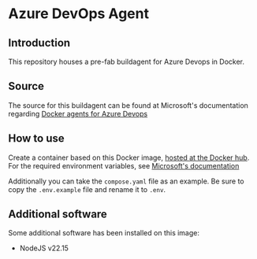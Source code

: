 # Azure DevOps Agent

## Introduction

This repository houses a pre-fab buildagent for Azure Devops in Docker.

## Source

The source for this buildagent can be found at Microsoft's documentation regarding [Docker agents for Azure Devops](https://docs.microsoft.com/en-us/azure/devops/pipelines/agents/docker?view=azure-devops)

## How to use

Create a container based on this Docker image, [hosted at the Docker hub](https://hub.docker.com/r/physer/azuredevops-agent).
For the required environment variables, see [Microsoft's documentation](https://docs.microsoft.com/en-us/azure/devops/pipelines/agents/docker?view=azure-devops#environment-variables)

Additionally you can take the `compose.yaml` file as an example. Be sure to copy the `.env.example` file and rename it to `.env`.

## Additional software

Some additional software has been installed on this image:

- NodeJS v22.15
